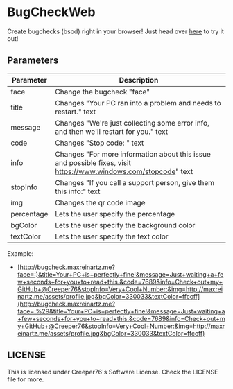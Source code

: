 # BugCheckWeb

Create bugchecks (bsod) right in your browser!
Just head over [here](http://bugcheck.maxreinartz.me) to try it out!

## Parameters

| Parameter   | Description                                                                                                      |
|-------------|------------------------------------------------------------------------------------------------------------------|
| face        | Change the bugcheck "face"                                                                                       |
| title       | Changes "Your PC ran into a problem and needs to restart." text                                                  |
| message     | Changes "We're just collecting some error info, and then we'll restart for you." text                            |
| code        | Changes "Stop code: <num>" text                                                                                  |
| info        | Changes "For more information about this issue and possible fixes, visit https://www.windows.com/stopcode" text  |
| stopInfo    | Changes "If you call a support person, give them this info:" text                                                |
| img         | Changes the qr code image                                                                                        |
| percentage  | Lets the user specify the percentage                                                                             |
| bgColor     | Lets the user specify the background color                                                                       |
| textColor   | Lets the user specify the text color                                                                             |

Example:  
- [http://bugcheck.maxreinartz.me?face=:)&title=Your+PC+is+perfectly+fine!&message=Just+waiting+a+few+seconds+for+you+to+read+this.&code=7689&info=Check+out+my+GitHub+@Creeper76&stopInfo=Very+Cool+Number:&img=http://maxreinartz.me/assets/profile.jpg&bgColor=330033&textColor=ffccff](http://bugcheck.maxreinartz.me?face=:%29&title=Your+PC+is+perfectly+fine!&message=Just+waiting+a+few+seconds+for+you+to+read+this.&code=7689&info=Check+out+my+GitHub+@Creeper76&stopInfo=Very+Cool+Number:&img=http://maxreinartz.me/assets/profile.jpg&bgColor=330033&textColor=ffccff)

## LICENSE

This is licensed under Creeper76's Software License. Check the LICENSE file for more.